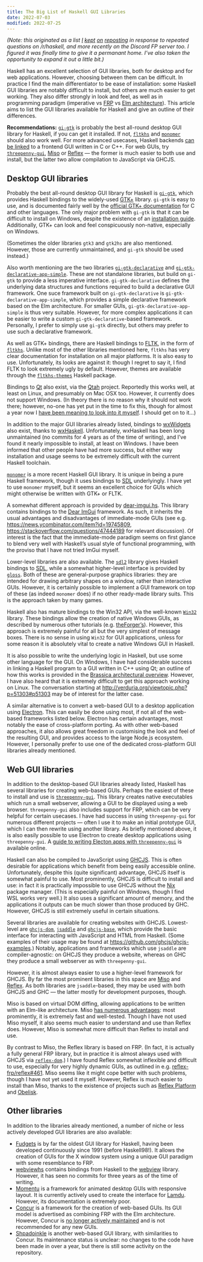 ```yaml
---
title: The Big List of Haskell GUI Libraries
date: 2022-07-03
modified: 2022-07-25
---
```


*(Note: this originated as a list
  [I](https://www.reddit.com/r/haskell/comments/a6bvr2/graphics_in_haskell/ebxti0v/)
  [kept](https://www.reddit.com/r/haskell/comments/efylna/haskell_gui/fc3xh18/?utm_source=reddit&utm_medium=web2x&context=3)
  [on](https://www.reddit.com/r/haskell/comments/efylna/haskell_gui/fc3xh18/?utm_source=reddit&utm_medium=web2x&context=3)
  [reposting](https://www.reddit.com/r/haskell/comments/q3747e/cant_install_wxhaskell_on_windows/hfs8s25/?context=3)
  in response to repeated questions on /r/haskell, and more recently on the Discord FP server too.
I figured it was finally time to give it a permanant home.
I’ve also taken the opportunity to expand it out a little bit.)*

Haskell has an excellent selection of GUI libraries, both for desktop and for web applications.
However, choosing between them can be difficult.
In practice I find the main differentiator to be ease of installation:
  some Haskell GUI libraries are notably difficult to install, but others are much easier to get working.
They also differ strongly in look and feel, as well as in programming paradigm
  (imperative vs [FRP](https://wiki.haskell.org/Functional_Reactive_Programming) vs [Elm architecture](https://guide.elm-lang.org/architecture/)).
This article aims to list the GUI libraries available for Haskell and give an outline of their differences.

<!--more-->

**Recommendations:** [`gi-gtk`](https://hackage.haskell.org/package/gi-gtk) is probably the best all-round desktop GUI library for Haskell, if you can get it installed.
If not, [`fltkhs`](https://hackage.haskell.org/package/fltkhs) and [`monomer`](https://github.com/fjvallarino/monomer) should also work well.
For more advanced usecases, Haskell backends [can be linked](https://github.com/bradrn/brassica/blob/73f55b6707289944ae20a15cde135294d4f7c4b6/ARCHITECTURE.md)
  to a frontend GUI written in C or C++.
For web GUIs, try [`threepenny-gui`](https://hackage.haskell.org/package/threepenny-gui), [Miso](https://github.com/dmjio/miso/blob/master/README.md) or [Reflex](https://reflex-frp.org/) —
  the former is much easier to both use and install, but the latter two allow compilation to JavaScript via GHCJS.

## Desktop GUI libraries

Probably the best all-round desktop GUI library for Haskell is [`gi-gtk`](https://hackage.haskell.org/package/gi-gtk), which provides Haskell bindings to the widely-used [GTK+](https://www.gtk.org/) library.
`gi-gtk` is easy to use, and is documented fairly well by the [official GTK+ documentation](https://www.gtk.org/docs/) for C and other languages.
The only major problem with `gi-gtk` is that it can be difficult to install on Windows, despite the existence of an [installation guide](https://github.com/haskell-gi/haskell-gi/wiki/Using-haskell-gi-in-Windows).
Additionally, GTK+ can look and feel conspicuously non-native, especially on Windows.

(Sometimes the older libraries `gtk3` and `gtk2hs` are also mentioned.
However, those are currently unmaintained, and `gi-gtk` should be used instead.)

Also worth mentioning are the two libraries [`gi-gtk-declarative`](https://owickstrom.github.io/gi-gtk-declarative/)
  and [`gi-gtk-declarative-app-simple`](https://owickstrom.github.io/gi-gtk-declarative/app-simple/).
These are not standalone libraries, but build on `gi-gtk` to provide a less imperative interface.
`gi-gtk-declarative` defines the underlying data structures and functions required to build a declarative GUI framework.
One suce framework built on `gi-gtk-declarative` is `gi-gtk-declarative-app-simple`, which provides a simple declarative framework based on the Elm architecture.
For smaller GUIs, `gi-gtk-declarative-app-simple` is thus very suitable.
However, for more complex applications it can be easier to write a custom `gi-gtk-declarative`-based framework.
Personally, I prefer to simply use `gi-gtk` directly, but others may prefer to use such a declarative framework.

As well as GTK+ bindings, there are Haskell bindings to [FLTK](https://www.fltk.org/), in the form of [`fltkhs`](https://hackage.haskell.org/package/fltkhs).
Unlike most of the other libraries mentioned here, `fltkhs` has very clear documentation for installation on all major platforms.
It is also easy to use.
Unfortunately, its looks are against it:
  though I regret to say it, I find FLTK to look extremely ugly by default.
However, themes are available through the [`fltkhs-themes`](https://hackage.haskell.org/package/fltkhs-themes) Haskell package.

Bindings to [Qt](https://www.qt.io/) also exist, via the [Qtah](http://khumba.net/projects/qtah) project.
Reportedly this works well, at least on Linux, and presumably on Mac OSX too.
However, it currently does not support Windows.
(In theory there is no reason why it should not work there;
  however, no-one has yet put in the time to fix this, though for almost a year now I [have been meaning to look into it myself](https://gitlab.com/khumba/qtah/-/issues/50).
I should get on to it…)

In addition to the major GUI libraries already listed, bindings to [wxWidgets](https://www.wxwidgets.org/) also exist,
  thanks to [wxHaskell](https://wiki.haskell.org/WxHaskell).
Unfortunately, wxHaskell has been long unmaintained (no commits for 4 years as of the time of writing), and I’ve found it nearly impossible to install, at least on Windows.
I have been informed that other people have had more success, but either way installation and usage seems to be extremely difficult with the current Haskell toolchain.

[`monomer`](https://github.com/fjvallarino/monomer) is a more recent Haskell GUI library.
It is unique in being a pure Haskell framework, though it uses bindings to [SDL](https://www.libsdl.org/index.php) underlyingly.
I have yet to use `monomer` myself, but it seems an excellent choice for GUIs which might otherwise be written with GTK+ or FLTK.

A somewhat different approach is provided by [dear-imgui.hs](https://github.com/haskell-game/dear-imgui.hs).
This library contains bindings to the [Dear ImGui](https://github.com/ocornut/imgui) framework.
As such, it inherits the usual advantages and disadvantages of immediate-mode GUIs
  (see e.g. <https://news.ycombinator.com/item?id=19745809>, <https://stackoverflow.com/questions/47444189> for relevant discussion).
Of interest is the fact that the immediate-mode paradigm seems on first glance to blend very well with Haskell’s usual style of functional programming,
  with the proviso that I have not tried ImGui myself.

Lower-level libraries are also available.
The [`sdl2`](https://hackage.haskell.org/package/sdl2) library gives Haskell bindings to [SDL](https://www.libsdl.org/index.php),
  while a somewhat higher-level interface is provided by [`gloss`](http://gloss.ouroborus.net/).
Both of these are general-purpose graphics libraries:
  they are intended for drawing arbitrary shapes on a window, rather than interactive GUIs.
However, it is certainly possible to implement a GUI framework on top of these (as indeed `monomer` does) if no other ready-made library suits.
This is the approach taken by many games.

Haskell also has mature bindings to the Win32 API, via the well-known [`Win32`](https://hackage.haskell.org/package/Win32) library.
These bindings allow the creation of native Windows GUIs, as described by numerous other tutorials (e.g. [theForger’s](http://www.winprog.org/tutorial/)).
However, this approach is extremely painful for all but the very simplest of message boxes.
There is no sense in using `Win32` for GUI applications, unless for some reason it is absolutely vital to create a native Windows GUI in Haskell.

It is also possible to write the underlying logic in Haskell, but use some other language for the GUI.
On Windows, I have had considerable success in linking a Haskell program to a GUI written in C++ using Qt;
  an outline of how this works is provided in the [Brassica architectural overview](https://github.com/bradrn/brassica/blob/73f55b6707289944ae20a15cde135294d4f7c4b6/ARCHITECTURE.md).
However, I have also heard that it is extremely difficult to get this approach working on Linux.
The conversation starting at <http://verduria.org/viewtopic.php?p=51303#p51303> may be of interest for the latter case.

A similar alternative is to convert a web-based GUI to a desktop application using [Electron](https://www.electronjs.org/).
This can easily be done using most, if not all of the web-based frameworks listed below.
Electron has certain advantages, most notably the ease of cross-platform porting.
As with other web-based approaches, it also allows great freedom in customising the look and feel of the resulting GUI, and provides access to the large Node.js ecosystem.
However, I personally prefer to use one of the dedicated cross-platform GUI libraries already mentioned.

## Web GUI libraries

In addition to the desktop-based GUI libraries already listed, Haskell has several libraries for creating web-based GUIs.
Perhaps the easiest of these to install and use is [`threepenny-gui`](http://wiki.haskell.org/Threepenny-gui).
This library creates native executables which run a small webserver, allowing a GUI to be displayed using a web browser.
`threepenny-gui` also includes support for FRP, which can be very helpful for certain usecases.
I have had success in using `threepenny-gui` for numerous different projects —
  often I use it to make an initial prototype GUI, which I can then rewrite using another library.
As briefly mentioned above, it is also easily possible to use Electron to create desktop applications using `threepenny-gui`.
A [guide to writing Electon apps with `threepenny-gui`](https://github.com/HeinrichApfelmus/threepenny-gui/blob/master/doc/electron.md) is available online.

Haskell can also be compiled to JavaScript using [GHCJS](https://github.com/ghcjs/ghcjs).
This is often desirable for applications which benefit from being easily accessible online.
Unfortunately, despite this (quite significant) advantage, GHCJS itself is somewhat painful to use.
Most prominently, GHCJS is difficult to install and use:
  in fact it is practically impossible to use GHCJS without the [Nix](https://nixos.org/) package manager.
(This is especially painful on Windows, though I find WSL works very well.)
It also uses a significant amount of memory, and the applications it outputs can be much slower than those produced by GHC.
However, GHCJS is still extremely useful in certain situations.

Several libraries are available for creating websites with GHCJS.
Lowest-level are [`ghcjs-dom`](https://github.com/ghcjs/ghcjs-dom), [`jsaddle`](https://github.com/ghcjs/jsaddle) and [`ghcjs-base`](https://github.com/ghcjs/ghcjs-base),
  which provide the basic interface for interacting with JavaScript and HTML from Haskell.
(Some examples of their usage may be found at <https://github.com/ghcjs/ghcjs-examples>.)
Notably, applications and frameworks which use `jsaddle` are compiler-agnostic:
  on GHCJS they produce a website, whereas on GHC they produce a small webserver as with `threepenny-gui`.

However, it is almost always easier to use a higher-level framework for GHCJS.
By far the most prominent libraries in this space are [Miso](https://github.com/dmjio/miso/blob/master/README.md) and [Reflex](https://reflex-frp.org/).
As both libraries are `jsaddle`-based, they may be used with both GHCJS and GHC —
  the latter mostly for development purposes, though.

Miso is based on virtual DOM diffing, allowing applications to be written with an Elm-like architecture.
Miso [has numerous advantages](https://www.reddit.com/r/haskell/comments/vsnrp5/comment/if9xxiu):
  most prominently, it is extremely fast and well-tested.
Though I have not used Miso myself, it also seems much easier to understand and use than Reflex does.
However, Miso is somewhat more difficult than Reflex to install and use.

By contrast to Miso, the Reflex library is based on FRP.
(In fact, it is actually a fully general FRP library, but in practice it is almost always used with GHCJS via [`reflex-dom`](https://hackage.haskell.org/package/reflex-dom).)
I have found Reflex somewhat inflexible and difficult to use, especially for very highly dynamic GUIs,
  as outlined in e.g. [reflex-frp/reflex#461](https://github.com/reflex-frp/reflex/issues/461).
Miso seems like it might cope better with such problems, though I have not yet used it myself.
However, Reflex is much easier to install than Miso, thanks to the existence of projects such as
  [Reflex Platform](https://github.com/reflex-frp/reflex-platform) and [Obelisk](https://github.com/obsidiansystems/obelisk).
  
## Other libraries

In addition to the libraries already mentioned, a number of niche or less actively developed GUI libraries are also available:

- [Fudgets](http://www.altocumulus.org/Fudgets/) is by far the oldest GUI library for Haskell, having been developed continuously since 1991 (before Haskell98!).
  It allows the creation of GUIs for the X window system using a unique GUI paradigm with some resemblance to FRP.
- [webviewhs](https://github.com/lettier/webviewhs) contains bindings from Haskell to the [webview](https://github.com/webview/webview) library.
  However, it has seen no commits for three years as of the time of writing.
- [Momentu](https://github.com/lamdu/momentu) is a framework for animated desktop GUIs with responsive layout.
  It is currently actively used to create the interface for [Lamdu](http://www.lamdu.org/).
  However, its documentation is extremely poor.
- [Concur](https://github.com/ajnsit/concur) is a framework for the creation of web-based GUIs.
  Its GUI model is advertised as combining FRP with the Elm architecture.
  However, Concur is [no longer actively maintained](https://www.reddit.com/r/haskell/comments/vsnrp5/comment/if4anre/) and is not recommended for any new GUIs.
- [Shpadoinkle](https://shpadoinkle.org/) is another web-based GUI library, with similarities to Concur.
  Its maintenance status is unclear: no changes to the code have been made in over a year, but there is still some activity on the repository.
